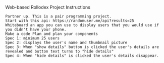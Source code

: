 Web-based Rollodex
Project Instructions

    Partner up. This is a pair programming project.
    Start with this api: https://randomuser.me/api?results=25
    Whiteboard an app you can use to display users that you would use if you didn't have your phone.
    Make a code Plan and plan your components
    Spec 1: minimum 25 users
    Spec 2: displays the user's name and thumbnail picture
    Spec 3: When "show details" button is clicked the user's details are revealed and button text turns to "hide details"
    Spec 4: When "hide details" is clicked the user's details disappear.
